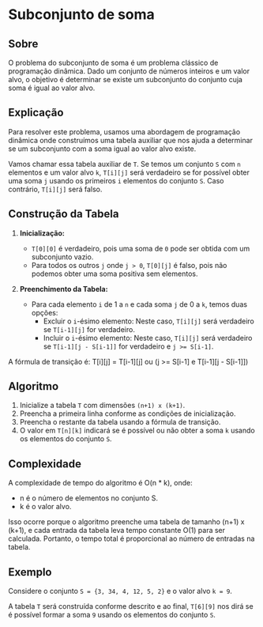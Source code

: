 # Subconjunto de soma

## Sobre

O problema do subconjunto de soma é um problema clássico de programação dinâmica. Dado um conjunto de números inteiros e um valor alvo, o objetivo é determinar se existe um subconjunto do conjunto cuja soma é igual ao valor alvo.

## Explicação

Para resolver este problema, usamos uma abordagem de programação dinâmica onde construímos uma tabela auxiliar que nos ajuda a determinar se um subconjunto com a soma igual ao valor alvo existe.

Vamos chamar essa tabela auxiliar de `T`. Se temos um conjunto `S` com `n` elementos e um valor alvo `k`, `T[i][j]` será verdadeiro se for possível obter uma soma `j` usando os primeiros `i` elementos do conjunto `S`. Caso contrário, `T[i][j]` será falso.

## Construção da Tabela

1. **Inicialização:**
   - `T[0][0]` é verdadeiro, pois uma soma de `0` pode ser obtida com um subconjunto vazio.
   - Para todos os outros `j` onde `j > 0`, `T[0][j]` é falso, pois não podemos obter uma soma positiva sem elementos.

2. **Preenchimento da Tabela:**
   - Para cada elemento `i` de 1 a `n` e cada soma `j` de 0 a `k`, temos duas opções:
     - Excluir o `i`-ésimo elemento: Neste caso, `T[i][j]` será verdadeiro se `T[i-1][j]` for verdadeiro.
     - Incluir o `i`-ésimo elemento: Neste caso, `T[i][j]` será verdadeiro se `T[i-1][j - S[i-1]]` for verdadeiro e `j >= S[i-1]`.

A fórmula de transição é:
T[i][j] = T[i-1][j] ou (j >= S[i-1] e T[i-1][j - S[i-1]])

## Algoritmo

1. Inicialize a tabela `T` com dimensões `(n+1) x (k+1)`.
2. Preencha a primeira linha conforme as condições de inicialização.
3. Preencha o restante da tabela usando a fórmula de transição.
4. O valor em `T[n][k]` indicará se é possível ou não obter a soma `k` usando os elementos do conjunto `S`.

## Complexidade

A complexidade de tempo do algoritmo é O(n * k), onde:
- n é o número de elementos no conjunto S.
- k é o valor alvo.

Isso ocorre porque o algoritmo preenche uma tabela de tamanho (n+1) x (k+1), e cada entrada da tabela leva tempo constante O(1) para ser calculada. Portanto, o tempo total é proporcional ao número de entradas na tabela.

## Exemplo

Considere o conjunto `S = {3, 34, 4, 12, 5, 2}` e o valor alvo `k = 9`.

A tabela `T` será construída conforme descrito e ao final, `T[6][9]` nos dirá se é possível formar a soma `9` usando os elementos do conjunto `S`.